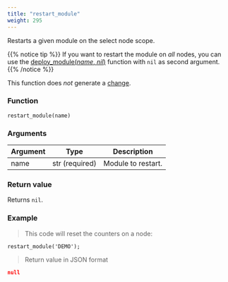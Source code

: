 ```yaml
---
title: "restart_module"
weight: 295
---
```


Restarts a given module on the select node scope.

{{% notice tip %}}
If you want to restart the module on *all* nodes, you can use the [deploy_module(*name*, *nil*)](../../thingsdb-api/deploy_module) function with `nil` as second argument.
{{% /notice %}}

This function does *not* generate a [change](../../overview/changes).

### Function

`restart_module(name)`

### Arguments

Argument | Type | Description
-------- | ---- | -----------
name | str (required) | Module to restart.

### Return value

Returns `nil`.

### Example

> This code will reset the counters on a node:

```thingsdb,syntax_only,@n
restart_module('DEMO');
```

> Return value in JSON format

```json
null
```
